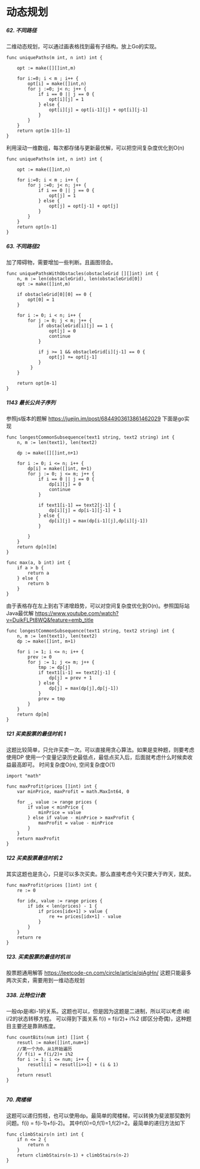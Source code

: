 # 动态规划

##### 62. 不同路径
二维动态规划，可以通过画表格找到最有子结构。放上Go的实现。
```
func uniquePaths(m int, n int) int {

    opt := make([][]int,m)

    for i:=0; i < m ; i++ {
        opt[i] = make([]int,n)
        for j :=0; j< n; j++ {
            if i == 0 || j == 0 {
                opt[i][j] = 1
            } else {
                opt[i][j] = opt[i-1][j] + opt[i][j-1]
            }
        }
    }
    return opt[m-1][n-1]
}

```
利用滚动一维数组，每次都存储与更新最优解，可以把空间复杂度优化到O(n)
```
func uniquePaths(m int, n int) int {

    opt := make([]int,n)

    for i:=0; i < m ; i++ {
        for j :=0; j< n; j++ {
            if i == 0 || j == 0 {
                opt[j] = 1
            } else {
                opt[j] = opt[j-1] + opt[j]
            }
        }
    }
    return opt[n-1]
}

```
##### 63. 不同路径2
加了障碍物，需要增加一些判断。且画图领会。
```
func uniquePathsWithObstacles(obstacleGrid [][]int) int {
    n, m := len(obstacleGrid), len(obstacleGrid[0])
    opt := make([]int,m)

    if obstacleGrid[0][0] == 0 {
        opt[0] = 1
    }

    for i := 0; i < n; i++ {
        for j := 0; j < m; j++ {
            if obstacleGrid[i][j] == 1 {
                opt[j] = 0
                continue
            } 

            if j >= 1 && obstacleGrid[i][j-1] == 0 {
                opt[j] += opt[j-1]
            }
         }
    }

    return opt[m-1]
}

```
##### 1143 最长公共子序列
参照js版本的题解 https://juejin.im/post/6844903613861462029
下面是go实现
```
func longestCommonSubsequence(text1 string, text2 string) int {
    n, m := len(text1), len(text2)

    dp := make([][]int,n+1)
    
    for i := 0; i <= n; i++ {
        dp[i] = make([]int, m+1)
        for j := 0; j <= m; j++ {
            if i == 0 || j == 0 {
                dp[i][j] = 0
                continue
            }  

            if text1[i-1] == text2[j-1] {
                dp[i][j] = dp[i-1][j-1] + 1
            } else {
                dp[i][j] = max(dp[i-1][j],dp[i][j-1])
            }
            
        }
    }
    return dp[n][m]
}

func max(a, b int) int {
    if a > b {
        return a
    } else {
        return b
    }
}

```
由于表格存在左上到右下递增趋势，可以对空间复杂度优化到O(n)。参照国际站Java最优解
https://www.youtube.com/watch?v=DuikFLPt8WQ&feature=emb_title
```
func longestCommonSubsequence(text1 string, text2 string) int {
    n, m := len(text1), len(text2)
    dp := make([]int, m+1)

    for i := 1; i <= n; i++ {
        prev := 0
        for j := 1; j <= m; j++ {
            tmp := dp[j]
            if text1[i-1] == text2[j-1] {
                dp[j] = prev + 1
            } else {
                dp[j] = max(dp[j],dp[j-1])
            }
            prev = tmp
        }
    }
    return dp[m]
}

```


##### 121  买卖股票的最佳时机 1
这题比较简单，只允许买卖一次。可以直接用贪心算法。如果是变种题，则要考虑使用DP
使用一个变量记录历史最低点，最低点买入后，后面就考虑什么时候卖收益最高即可。
时间复杂度O(n), 空间复杂度O(1)
```
import "math"

func maxProfit(prices []int) int {
    var minPrice, maxProfit = math.MaxInt64, 0

    for _, value := range prices {
        if value < minPrice {
            minPrice = value
        } else if value - minPrice > maxProfit {
            maxProfit = value - minPrice
        }
    }
    return maxProfit
}

```
##### 122 买卖股票最佳时机 2
其实这题也是贪心，只是可以多次买卖。那么直接考虑今天只要大于昨天，就卖。
```
func maxProfit(prices []int) int {
    re := 0

    for idx, value := range prices {
        if idx < len(prices) - 1 {
            if prices[idx+1] > value {
                re += prices[idx+1] - value
            }
        }
    }
    return re
}

```

##### 123. 买卖股票的最佳时机 III
股票题通用解答 https://leetcode-cn.com/circle/article/qiAgHn/
这题只能最多两次买卖，需要用到一维动态规划



##### 338. 比特位计数
一般dp是i和i-1的关系。这题也可以，但是因为这题是二进制，所以可以考虑 i和i/2的状态转移方程。
可以得到下面关系 f(i) = f(i/2)+ i%2   (即区分奇偶)，这种题目主要还是靠熟练度。

```
func countBits(num int) []int {
    resutl := make([]int,num+1)
    //第一个为0，从1开始遍历
    // f(i) = f(i/2)+ i%2
    for i := 1; i <= num; i++ {
        resutl[i] = resutl[i>>1] + (i & 1)
    }
    return resutl
}


```
##### 70. 爬楼梯
这题可以递归剪枝，也可以使用dp。最简单的爬楼梯，可以转换为斐波那契数列问题。f(i) = f(i-1)+f(i-2)。 其中f(0)=0,f(1)=1,f(2)=2。最简单的递归方法如下
```
func climbStairs(n int) int {
    if n <= 2 {
        return n
    }
    return climbStairs(n-1) + climbStairs(n-2)
}

```


